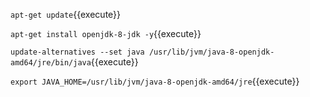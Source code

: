 `apt-get update`{{execute}}

`apt-get install openjdk-8-jdk -y`{{execute}}

`update-alternatives --set java /usr/lib/jvm/java-8-openjdk-amd64/jre/bin/java`{{execute}}

`export JAVA_HOME=/usr/lib/jvm/java-8-openjdk-amd64/jre`{{execute}}